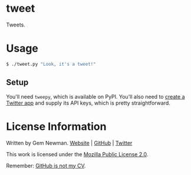 # tweet

Tweets.

# Usage

```sh
$ ./tweet.py "Look, it's a tweet!"
```

## Setup

You'll need `tweepy`, which is available on PyPI. You'll also need to [create a Twitter app](apps.twitter.com/app/new)
and supply its API keys, which is pretty straightforward.

# License Information

Written by Gem Newman. [Website](http://spurll.com) | [GitHub](https://github.com/spurll/) | [Twitter](https://twitter.com/spurll)

This work is licensed under the [Mozilla Public License 2.0](https://www.mozilla.org/en-US/MPL/2.0/).

Remember: [GitHub is not my CV](https://blog.jcoglan.com/2013/11/15/why-github-is-not-your-cv/).
